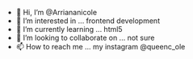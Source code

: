 - 👋 Hi, I’m @Arriananicole
- 👀 I’m interested in ... frontend development 
- 🌱 I’m currently learning ... html5
- 💞️ I’m looking to collaborate on ... not sure
- 📫 How to reach me ... my instagram @queenc_ole

<!---
Arriananicole/Arriananicole is a ✨ special ✨ repository because its `README.md` (this file) appears on your GitHub profile.
You can click the Preview link to take a look at your changes.
--->
